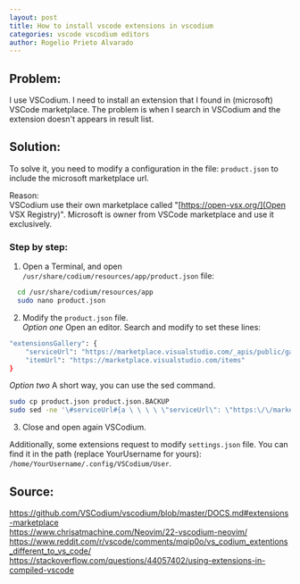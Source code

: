 ```yaml
---
layout: post
title: How to install vscode extensions in vscodium
categories: vscode vscodium editors
author: Rogelio Prieto Alvarado
---
```


## Problem:

I use VSCodium. I need to install an extension that I found in (microsoft) VSCode marketplace.
The problem is when I search in VSCodium and the extension doesn't appears in result list.



## Solution:
To solve it, you need to modify a configuration in the file: ```product.json``` to include the microsoft marketplace url.

Reason:\
VSCodium use their own marketplace called "[https://open-vsx.org/](Open VSX Registry)". Microsoft is owner from VSCode marketplace and use it exclusively.


### Step by step:

1. Open a Terminal, and open `/usr/share/codium/resources/app/product.json` file:
```bash
  cd /usr/share/codium/resources/app
  sudo nano product.json
```
2. Modify the `product.json` file.\
*Option one* Open an editor. Search and modify to set these lines: 
```bash
"extensionsGallery": {
    "serviceUrl": "https://marketplace.visualstudio.com/_apis/public/gallery",
    "itemUrl": "https://marketplace.visualstudio.com/items"
}
```
*Option two* A short way, you can use the sed command.

```bash
sudo cp product.json product.json.BACKUP
sudo sed -ne '\#serviceUrl#{a \ \ \ \ \"serviceUrl\": \"https:\/\/marketplace.visualstudio.com\/_apis\/public\/gallery\",' -e ';b };\#itemUrl#{a \ \ \ \ \"itemUrl\": \"https:\/\/marketplace.visualstudio.com\/items\"' -e ';b };p'  /usr/share/codium/resources/app/product.json.BACKUP |  sudo tee /usr/share/codium/resources/app/product.json >/dev/null
```
3. Close and open again VSCodium.



Additionally, some extensions request to modify `settings.json` file.
You can find it in the path (replace YourUsername for yours): `/home/YourUsername/.config/VSCodium/User`. 





## Source:

<https://github.com/VSCodium/vscodium/blob/master/DOCS.md#extensions-marketplace>\
<https://www.chrisatmachine.com/Neovim/22-vscodium-neovim/>\
<https://www.reddit.com/r/vscode/comments/mqip0o/vs_codium_extentions_different_to_vs_code/>\
<https://stackoverflow.com/questions/44057402/using-extensions-in-compiled-vscode>
